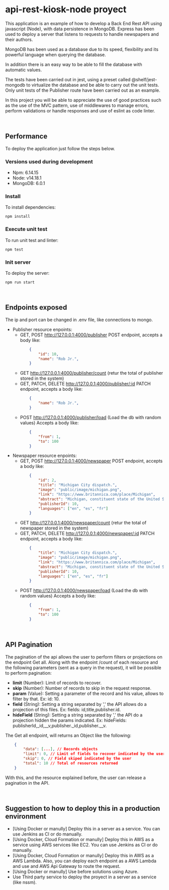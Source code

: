 &nbsp;

# api-rest-kiosk-node proyect

This application is an example of how to develop a Back End Rest API using javascript (Node), with data persistence in MongoDB. Express has been used to deploy a server that listens to requests to handle newspapers and their authors.

MongoDB has been used as a database due to its speed, flexibility and its powerful language when querying the database.


In addition there is an easy way to be able to fill the database with automatic values.


The tests have been carried out in jest, using a preset called @shelf/jest-mongodb to virtualize the database and be able to carry out the unit tests. Only unit tests of the Publisher route have been carried out as an example.

In this project you will be able to appreciate the use of good practices such as the use of the MVC pattern, use of middlewares to manage errors, perform validations or handle responses and use of eslint as code linter.

&nbsp;

## Performance
To deploy the application just follow the steps below.

### Versions used during development
- Npm: 6.14.15
- Node: v14.18.1
- MongoDB: 6.0.1

### Install

To install dependencies:

```
npm install
```

### Execute unit test

To run unit test and linter:

```
npm test
```

### Init server

To deploy the server:

```
npm run start
```

&nbsp;

## Endpoints exposed
The ip and port can be changed in .env file, like connections to mongo.
- Publisher resource enpoints:
    - GET, POST http://127.0.0.1:4000/publisher
    POST endpoint, accepts a body like:
        ```json
            {
		        "id": 10,
		        "name": "Rob Jr.",
	        }
        ```
    - GET http://127.0.0.1:4000/publisher/count (retur the total of publisher stored in the system)
    - GET, PATCH, DELETE http://127.0.0.1:4000/publisher/:id
    PATCH endpoint, accepts a body like:
        ```json
            {
		        "name": "Rob Jr.",
	        }
        ```
    - POST http://127.0.0.1:4000/publisher/load (Load the db with random values)
    Accepts a body like:
        ```json
            {
                "from": 1,
                "to": 100
            }
        ```
- Newspaper resource enpoints:
    - GET, POST http://127.0.0.1:4000/newspaper
    POST endpoint, accepts a body like:
        ```json
            {
	            "id": 2,
	            "title": "Michigan City dispatch.",
	            "image": "public/image/michigan.png",
	            "link": "https://www.britannica.com/place/Michigan",
	            "abstract": "Michigan, constituent state of the United States of America. Although by the size of           its land Michigan ranks only 22nd of the 50 states, the inclusion of the Great Lakes waters over        which it has jurisdiction increases its area considerably, placing it 11th in terms of total        area. The capital is Lansing, in south-central Michigan. The state's name is derived from     michi-gama, an Ojibwa (Chippewa) word meaning 'large lake.'",
	            "publisherId": 10,
	            "languages": ["en", "es", "fr"]
            }
        ```
    - GET http://127.0.0.1:4000/newspaper/count (retur the total of newspaper stored in the system)
    - GET, PATCH, DELETE http://127.0.0.1:4000/newspaper/:id
    PATCH endpoint, accepts a body like:
        ```json
            {
	            "title": "Michigan City dispatch.",
	            "image": "public/image/michigan.png",
	            "link": "https://www.britannica.com/place/Michigan",
	            "abstract": "Michigan, constituent state of the United States of America. Although by the size of           its land Michigan ranks only 22nd of the 50 states, the inclusion of the Great Lakes waters over        which it has jurisdiction increases its area considerably, placing it 11th in terms of total        area. The capital is Lansing, in south-central Michigan. The state's name is derived from     michi-gama, an Ojibwa (Chippewa) word meaning 'large lake.'",
	            "publisherId": 10,
	            "languages": ["en", "es", "fr"]
            }
        ```
    - POST http://127.0.0.1:4000/newspaper/load (Load the db with random values)
    Accepts a body like:
        ```json
            {
                "from": 1,
                "to": 100
            }
        ```

&nbsp;

## API Pagination
The pagination of the api allows the user to perform filters or projections on the endpoint Get all.
Along with the endpoint /count of each resource and the following parameters (sent as a query in the request), it will be possible to perform pagination:
- **limit** (Number): Limit of records to recover.
- **skip** (Number): Number of records to skip in the request response.
- **param** (Value): Setting a parameter of the record and his value, allows to filter by that. Ex: id: 10.
- **field** (String): Setting a string separated by ',' the API allows do a projection of this files. Ex: fields: id,title,publisher.id.
- **hideField** (String): Setting a string separated by ',' the API do a projection hidden the params indicated. Ex: hideFields: publisherId,_id,__v,publisher._id,publisher.__v.

The Get all endpoint, will returns an Object like the following:
```json
    {
        "data": [...], // Records objects
	    "limit": 0, // Limit of fields to recover indicated by the user
	    "skip": 0, // Field skiped indicated by the user
	    "total": 10 // Total of resources returned
    }
```
With this, and the resource explained before, the user can release a pagination in the API.

&nbsp;

## Suggestion to how to deploy this in a production environment
- [Using Docker or manully] Deploy this in a server as a service. You can use Jenkins as CI or do manually.
- [Using Docker, Cloud Formation or manully] Deploy this in AWS as a service using AWS services like EC2. You can use Jenkins as CI or do manually.
- [Using Docker, Cloud Formation or manully] Deploy this in AWS as a AWS Lambda. Also, you can deploy each endpoint as a AWS Lambda and use and AWS Api Gateway to route the request.
- [Using Docker or manully] Use before solutions using Azure.
- Use Third party service to deploy the proyect in a server as a service (like nssm).

